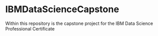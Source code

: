 # IBMDataScienceCapstone
Within this repository is the capstone project for the IBM Data Science Professional Certificate
